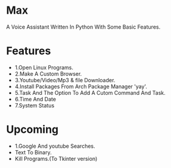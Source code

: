 # Max
A Voice Assistant Written In Python With Some Basic Features.

# Features
-  1.Open Linux Programs.
-  2.Make A Custom Browser.
-  3.Youtube/Video/Mp3 & file Downloader.
-  4.Install Packages From Arch Package Manager 'yay'.
-  5.Task And The Option To Add A Cutom Command And Task.
-  6.Time And Date
-  7.System Status

# Upcoming
-  1.Google And youtube Searches.
-  Text To Binary.
-  Kill Programs.(To Tkinter version)